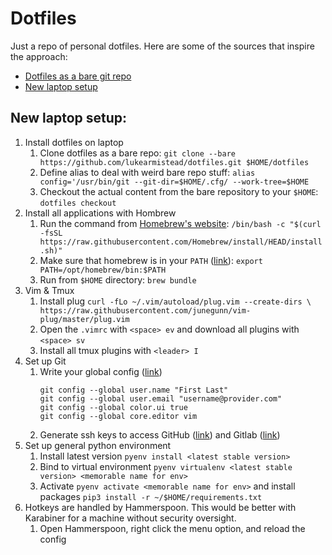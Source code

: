 # Dotfiles

Just a repo of personal dotfiles. Here are some of the sources that inspire the approach:
- [Dotfiles as a bare git repo](https://www.atlassian.com/git/tutorials/dotfiles)
- [New laptop setup](https://cpojer.net/posts/set-up-a-new-mac-fast)

## New laptop setup:

1. Install dotfiles on laptop
    1. Clone dotfiles as a bare repo: `git clone --bare https://github.com/lukearmistead/dotfiles.git $HOME/dotfiles`
    1. Define alias to deal with weird bare repo stuff: `alias config='/usr/bin/git --git-dir=$HOME/.cfg/ --work-tree=$HOME`
    1. Checkout the actual content from the bare repository to your `$HOME`: `dotfiles checkout`
1. Install all applications with Hombrew
    1. Run the command from [Homebrew's website](https://brew.sh/): `/bin/bash -c "$(curl -fsSL https://raw.githubusercontent.com/Homebrew/install/HEAD/install.sh)"`
    1. Make sure that homebrew is in your `PATH` ([link](https://stackoverflow.com/a/68494567)): `export PATH=/opt/homebrew/bin:$PATH`
    1. Run from  `$HOME` directory: `brew bundle`
1. Vim & Tmux
    1. Install plug ```curl -fLo ~/.vim/autoload/plug.vim --create-dirs \
    https://raw.githubusercontent.com/junegunn/vim-plug/master/plug.vim```
    1. Open the `.vimrc` with `<space> ev` and download all plugins with `<space> sv`
    1. Install all tmux plugins with `<leader> I`
1. Set up Git
    1. Write your global config ([link](https://kbroman.org/github_tutorial/pages/first_time.html))
       ```
       git config --global user.name "First Last"
       git config --global user.email "username@provider.com"
       git config --global color.ui true
       git config --global core.editor vim
       ```
   1. Generate ssh keys to access GitHub ([link](https://docs.github.com/en/authentication/connecting-to-github-with-ssh/adding-a-new-ssh-key-to-your-github-account)) and Gitlab ([link](https://docs.gitlab.com/ee/user/ssh.html#generate-an-ssh-key-pair))
1. Set up general python environment
    1. Install latest version `pyenv install <latest stable version>`
    1. Bind to virtual environment `pyenv virtualenv <latest stable version> <memorable name for env>`
    1. Activate `pyenv activate <memorable name for env>` and install packages `pip3 install -r ~/$HOME/requirements.txt`
1. Hotkeys are handled by Hammerspoon. This would be better with Karabiner for a machine without security oversight.
    1. Open Hammerspoon, right click the menu option, and reload the config
